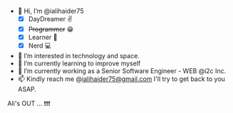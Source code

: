 - 👋 Hi, I’m @ialihaider75 
  - [x] DayDreamer :v:
  - [x] ~~Programmer~~ :grin:
  - [x] Learner :sparkling_heart:
  - [x] Nerd :computer:
- 👀 I’m interested in technology and space.
- 🌱 I’m currently learning to improve myself
- 💞️ I’m currently working as a Senior Software Engineer - WEB @i2c Inc.
- 📫 Kindly reach me @ialihaider75@gmail.com I'll try to get back to you ASAP.

Ali's OUT ... :exclamation::exclamation::exclamation:

<!---
ialihaider75/ialihaider75 is a ✨ special ✨ repository because its `README.md` (this file) appears on your GitHub profile.
You can click the Preview link to take a look at your changes.
--->
